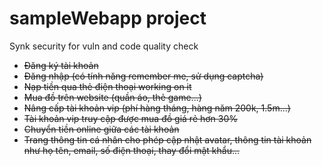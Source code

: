 # sampleWebapp project 
Synk security for vuln and code quality check
- ~~Đăng ký tài khoản~~
- ~~Đăng nhập (có tính năng remember me, sử dụng captcha)~~
- ~~Nạp tiền qua thẻ điện thoại working on it~~
- ~~Mua đồ trên website (quần áo, thẻ game...)~~
- ~~Nâng cấp tài khoản vip (phí hàng tháng, hàng năm 200k, 1.5m...)~~
- ~~Tài khoản vip truy cập được mua đồ giá rẻ hơn 30%~~
- ~~Chuyển tiền online giữa các tài khoản~~
- ~~Trang thông tin cá nhân cho phép cập nhật avatar, thông tin tài khoản như họ tên, email, số điện thoại, thay đổi mật khẩu...~~ 

